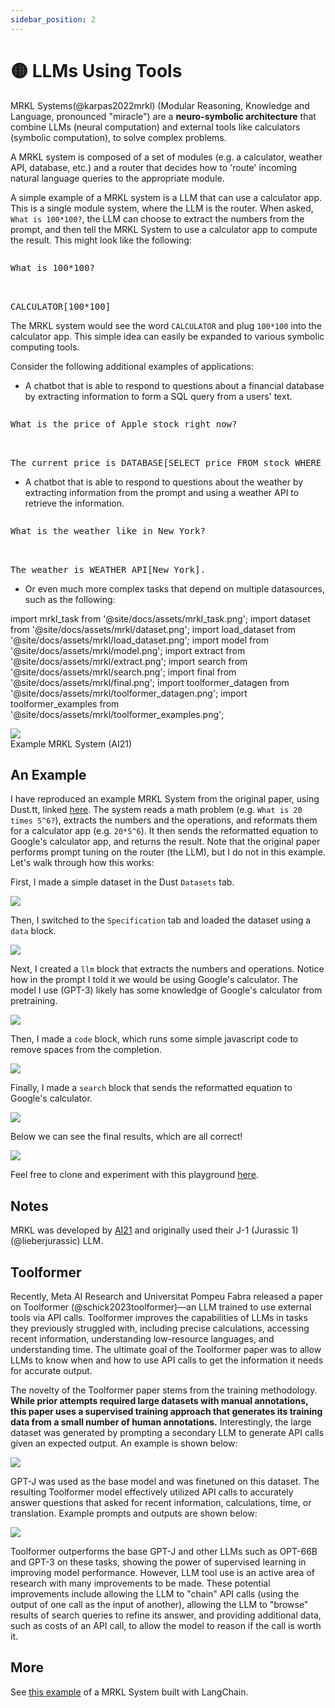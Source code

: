 ```yaml
---
sidebar_position: 2
---
```


# 🟡 LLMs Using Tools

MRKL Systems(@karpas2022mrkl) (Modular Reasoning, Knowledge and Language, pronounced "miracle") 
are a **neuro-symbolic architecture** that combine LLMs (neural computation) and external 
tools like calculators (symbolic computation), to solve complex problems. 

A MRKL system is composed of a set of modules (e.g. a calculator, weather API, database, etc.) and a router that decides how to 'route' incoming natural language queries to the appropriate module.

A simple example of a MRKL system is a LLM that can 
use a calculator app. This is a single module system, where the LLM is the router.
When asked, `What is 100*100?`, the LLM can choose to
extract the numbers from the prompt, and then tell the MRKL System to use a calculator 
app to compute the result. This might look like the following:

<pre>
<p>What is 100*100?</p>

<span className="bluegreen-highlight">CALCULATOR[100*100]</span>
</pre>

The MRKL system would see the word `CALCULATOR` and plug `100*100` into the calculator app.
This simple idea can easily be expanded to various symbolic computing tools.

Consider the following additional examples of applications: 

- A chatbot that is able to respond to questions about a financial database by 
extracting information to form a SQL query from a users' text.

<pre>
<p>What is the price of Apple stock right now?</p>

<span className="bluegreen-highlight">The current price is DATABASE[SELECT price FROM stock WHERE company = "Apple" AND time = "now"].</span>
</pre>

- A chatbot that is able to respond to questions about the weather by extracting
information from the prompt and using a weather API to retrieve the information.

<pre>
<p>What is the weather like in New York?</p>

<span className="bluegreen-highlight">The weather is WEATHER_API[New York].</span>
</pre>

- Or even much more complex tasks that depend on multiple datasources, such as the
following:


import mrkl_task from '@site/docs/assets/mrkl_task.png';
import dataset from '@site/docs/assets/mrkl/dataset.png';
import load_dataset from '@site/docs/assets/mrkl/load_dataset.png';
import model from '@site/docs/assets/mrkl/model.png';
import extract from '@site/docs/assets/mrkl/extract.png';
import search from '@site/docs/assets/mrkl/search.png';
import final from '@site/docs/assets/mrkl/final.png';
import toolformer_datagen from '@site/docs/assets/mrkl/toolformer_datagen.png';
import toolformer_examples from '@site/docs/assets/mrkl/toolformer_examples.png';

<div style={{textAlign: 'center'}}>
  <img src={mrkl_task} style={{width: "500px"}} />
</div>

<div style={{textAlign: 'center'}}>
Example MRKL System (AI21)
</div>


## An Example

I have reproduced an example MRKL System from the original paper, using Dust.tt, 
linked [here](https://dust.tt/trigaten/a/98bdd65cb7). 
The system reads a math problem (e.g. `What is 20 times 5^6?`), extracts the numbers and the operations,
and reformats them for a calculator app (e.g. `20*5^6`). It then sends the reformatted equation 
to Google's calculator app, and returns the result. Note that the original paper performs prompt tuning on the router (the LLM), but I do not in this example. Let's walk through how this works:

First, I made a simple dataset in the Dust `Datasets` tab.


<div style={{textAlign: 'center'}}>
  <img src={dataset} style={{width: "750px"}} />
</div>

Then, I switched to the `Specification` tab and loaded the dataset using a `data` block.

<div style={{textAlign: 'center'}}>
  <img src={load_dataset} style={{width: "750px"}} />
</div>

Next, I created a `llm` block that extracts the numbers and operations. Notice how
in the prompt I told it we would be using Google's calculator. The model I use (GPT-3)
likely has some knowledge of Google's calculator from pretraining.

<div style={{textAlign: 'center'}}>
  <img src={model} style={{width: "750px"}} />
</div>

Then, I made a `code` block, which runs some simple javascript code to remove 
spaces from the completion.

<div style={{textAlign: 'center'}}>
  <img src={extract} style={{width: "750px"}} />
</div>

Finally, I made a `search` block that sends the reformatted equation to Google's calculator.

<div style={{textAlign: 'center'}}>
  <img src={search} style={{width: "750px"}} />
</div>

Below we can see the final results, which are all correct!

<div style={{textAlign: 'center'}}>
  <img src={final} style={{width: "750px"}} />
</div>

Feel free to clone and experiment with this playground [here](https://dust.tt/trigaten/a/98bdd65cb7).

## Notes
MRKL was developed by [AI21](https://www.ai21.com/) and originally used their 
J-1 (Jurassic 1)(@lieberjurassic) LLM.

## Toolformer
Recently, Meta AI Research and Universitat Pompeu Fabra released a paper on Toolformer (@schick2023toolformer)—an LLM trained to use external tools via API calls. Toolformer improves the capabilities of LLMs in tasks they previously struggled with, including precise calculations, accessing recent information, understanding low-resource languages, and understanding time. The ultimate goal of the Toolformer paper was to allow LLMs to know when and how to use API calls to get the information it needs for accurate output.

The novelty of the Toolformer paper stems from the training methodology. **While prior attempts required large datasets with manual annotations, this paper uses a supervised training approach that generates its training data from a small number of human annotations.** Interestingly, the large dataset was generated by prompting a secondary LLM to generate API calls given an expected output. An example is shown below: 

<div style={{textAlign: 'center'}}>
  <img src={toolformer_datagen} style={{width: "350px"}} />
</div>

GPT-J was used as the base model and was finetuned on this dataset. The resulting Toolformer model effectively utilized API calls to accurately answer questions that asked for recent information, calculations, time, or translation. Example prompts and outputs are shown below:

<div style={{textAlign: 'center'}}>
  <img src={toolformer_examples} style={{width: "750px"}} />
</div>

Toolformer outperforms the base GPT-J and other LLMs such as OPT-66B and GPT-3 on these tasks, showing the power of supervised learning in improving model performance. However, LLM tool use is an active area of research with many improvements to be made. These potential improvements include allowing the LLM to "chain" API calls (using the output of one call as the input of another), allowing the LLM to "browse" results of search queries to refine its answer, and providing additional data, such as costs of an API call, to allow the model to reason if the call is worth it.

## More

See [this example](https://langchain.readthedocs.io/en/latest/modules/agents/implementations/mrkl.html) of a MRKL System
built with LangChain.
